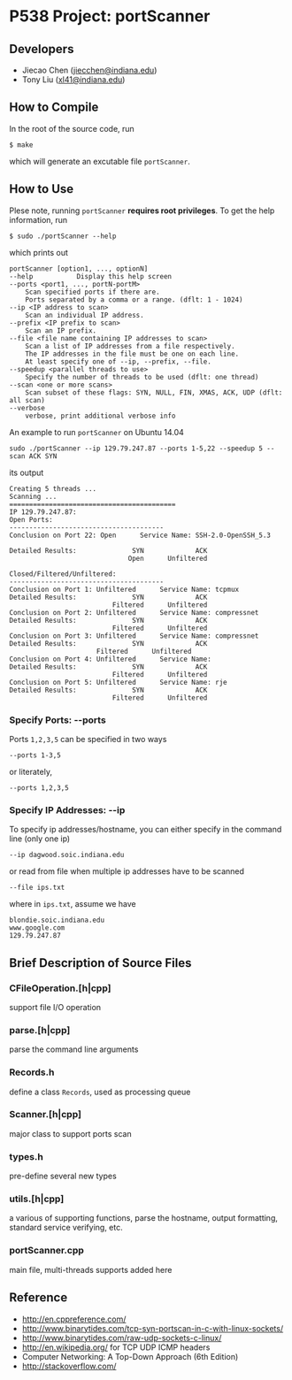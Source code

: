 # P538 Project: portScanner

## Developers
- Jiecao Chen (jiecchen@indiana.edu)
- Tony Liu (xl41@indiana.edu)

## How to Compile
In the root of the source code, run

	$ make

which will generate an excutable file `portScanner`.

## How to Use
Plese note, running `portScanner` **requires root privileges**.
To get the help information, run

	$ sudo ./portScanner --help

which prints out

	portScanner [option1, ..., optionN]
	--help        	 Display this help screen
	--ports <port1, ..., portN-portM>
		Scan specified ports if there are.
		Ports separated by a comma or a range. (dflt: 1 - 1024)
	--ip <IP address to scan>
		Scan an individual IP address.
	--prefix <IP prefix to scan>
		Scan an IP prefix.
	--file <file name containing IP addresses to scan>
		Scan a list of IP addresses from a file respectively.
		The IP addresses in the file must be one on each line.
		At least specify one of --ip, --prefix, --file.
	--speedup <parallel threads to use>
		Specify the number of threads to be used (dflt: one thread)
	--scan <one or more scans>
		Scan subset of these flags: SYN, NULL, FIN, XMAS, ACK, UDP (dflt: all scan)
	--verbose
		verbose, print additional verbose info

 An example to run `portScanner` on Ubuntu 14.04

	sudo ./portScanner --ip 129.79.247.87 --ports 1-5,22 --speedup 5 --scan ACK SYN

its output

	Creating 5 threads ...
    Scanning ...
    ==========================================
    IP 129.79.247.87:
    Open Ports:
    ---------------------------------------
    Conclusion on Port 22: Open      Service Name: SSH-2.0-OpenSSH_5.3

    Detailed Results:              SYN             ACK
                                  Open      Unfiltered

    Closed/Filtered/Unfiltered:
	---------------------------------------
	Conclusion on Port 1: Unfiltered      Service Name: tcpmux
	Detailed Results:              SYN             ACK
       		                  Filtered      Unfiltered
	Conclusion on Port 2: Unfiltered      Service Name: compressnet
	Detailed Results:              SYN             ACK
		                      Filtered      Unfiltered
	Conclusion on Port 3: Unfiltered      Service Name: compressnet
	Detailed Results:              SYN             ACK
                          Filtered      Unfiltered
	Conclusion on Port 4: Unfiltered      Service Name: 
	Detailed Results:              SYN             ACK
                              Filtered      Unfiltered
	Conclusion on Port 5: Unfiltered      Service Name: rje
	Detailed Results:              SYN             ACK
                              Filtered      Unfiltered
								   

### Specify Ports: --ports
Ports `1,2,3,5` can be specified in two ways

	--ports 1-3,5

or literately,

	--ports 1,2,3,5



### Specify IP Addresses: --ip
To specify ip addresses/hostname, you can either specify in the command line (only one ip)

	--ip dagwood.soic.indiana.edu

or read from file when multiple ip addresses have to be scanned

	--file ips.txt

where in `ips.txt`, assume we have
	
	blondie.soic.indiana.edu
	www.google.com	
	129.79.247.87


## Brief Description of Source Files

### CFileOperation.[h|cpp]
  support file I/O operation

### parse.[h|cpp]
  parse the command line arguments
  
### Records.h
  define a class `Records`, used as processing queue

### Scanner.[h|cpp]
  major class to support ports scan

### types.h
  pre-define  several new types

### utils.[h|cpp]
  a various of supporting functions, parse the hostname, output formatting, standard service verifying, etc.

### portScanner.cpp
  main file, multi-threads supports added here

## Reference

+ http://en.cppreference.com/
+ http://www.binarytides.com/tcp-syn-portscan-in-c-with-linux-sockets/
+ http://www.binarytides.com/raw-udp-sockets-c-linux/
+ http://en.wikipedia.org/ for TCP UDP ICMP headers
+ Computer Networking: A Top-Down Approach (6th Edition)
+ http://stackoverflow.com/


